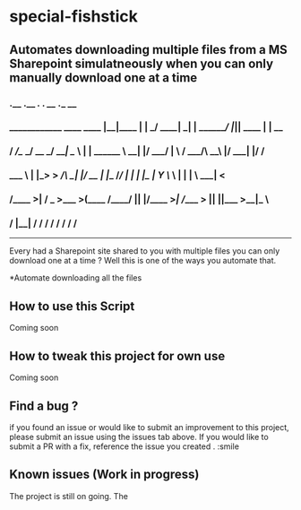# special-fishstick

## Automates downloading multiple files from a MS Sharepoint simulatneously when you can only manually download one at a time

###                              .__       .__              _____.__       .__              __  .__        __    
###   ____________   ____   ____ |__|____  |  |           _/ ____\__| _____|  |__   _______/  |_|__| ____ |  | __
###  /  ___/\____ \_/ __ \_/ ___\|  \__  \ |  |    ______ \   __\|  |/  ___/  |  \ /  ___/\   __\  |/ ___\|  |/ /
###  \___ \ |  |_> >  ___/\  \___|  |/ __ \|  |__ /_____/  |  |  |  |\___ \|   Y  \\___ \  |  | |  \  \___|    < 
### /____  >|   __/ \___  >\___  >__(____  /____/          |__|  |__/____  >___|  /____  > |__| |__|\___  >__|_ \
###      \/ |__|        \/     \/        \/                              \/     \/     \/               \/     \/
___________________________________________________________________________________________________________________________________

Every had a Sharepoint site shared to you with multiple files you can only download one at a time ? Well this is one of the ways you automate that.

*Automate downloading all the files


## How to use this Script

Coming soon

## How to tweak this project for own use 

Coming soon

## Find a bug ?

if you found an issue or would like to submit an improvement to this project, please submit an issue using the issues tab above. If you would like to submit a PR with a fix, reference the issue you created . :smile

## Known issues (Work in progress)

The project is still on going. The 
